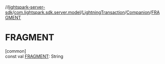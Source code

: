 //[lightspark-server-sdk](../../../../index.md)/[com.lightspark.sdk.server.model](../../index.md)/[LightningTransaction](../index.md)/[Companion](index.md)/[FRAGMENT](-f-r-a-g-m-e-n-t.md)

# FRAGMENT

[common]\
const val [FRAGMENT](-f-r-a-g-m-e-n-t.md): String
